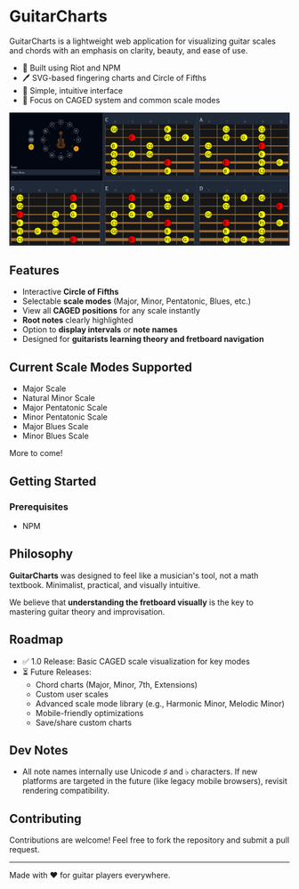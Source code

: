 # GuitarCharts

GuitarCharts is a lightweight web application for visualizing guitar scales and chords with an emphasis on clarity, beauty, and ease of use.

- 🌟 Built using Riot and NPM
- 🖊️ SVG-based fingering charts and Circle of Fifths
- 👀 Simple, intuitive interface
- 🔢 Focus on CAGED system and common scale modes

![Screen Grab](docs/readme-screengrab.png)

## Features

- Interactive **Circle of Fifths**
- Selectable **scale modes** (Major, Minor, Pentatonic, Blues, etc.)
- View all **CAGED positions** for any scale instantly
- **Root notes** clearly highlighted
- Option to **display intervals** or **note names**
- Designed for **guitarists learning theory and fretboard navigation**

## Current Scale Modes Supported

- Major Scale
- Natural Minor Scale
- Major Pentatonic Scale
- Minor Pentatonic Scale
- Major Blues Scale
- Minor Blues Scale

More to come!

## Getting Started

### Prerequisites
- NPM

## Philosophy

**GuitarCharts** was designed to feel like a musician's tool, not a math textbook. Minimalist, practical, and visually intuitive.

We believe that **understanding the fretboard visually** is the key to mastering guitar theory and improvisation.

## Roadmap

- ✅ 1.0 Release: Basic CAGED scale visualization for key modes
- ⏳ Future Releases:
    - Chord charts (Major, Minor, 7th, Extensions)
    - Custom user scales
    - Advanced scale mode library (e.g., Harmonic Minor, Melodic Minor)
    - Mobile-friendly optimizations
    - Save/share custom charts

## Dev Notes
- All note names internally use Unicode ♯ and ♭ characters. If new platforms are targeted in the future (like legacy mobile browsers), revisit rendering compatibility.

## Contributing

Contributions are welcome! Feel free to fork the repository and submit a pull request.

---

Made with ❤️ for guitar players everywhere.

